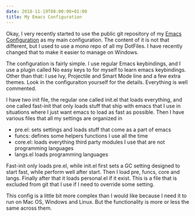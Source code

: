 ```yaml
---
date: 2018-11-19T08:00:00+01:00
title: My Emacs Configuration
---
```


Okay, I very recently started to use the public git repository of my [Emacs Configuration](https://github.com/hjertnes/emacs.d) as my main configuration. The content of it is not that different, but I used to use a mono repo of all my DotFiles. I have recently changed that to make it easier to manage on Windows. 

The configuration is fairly simple. I use regular Emacs keybindings, and I use a plugin called No easy keys to for myself to learn emacs keybindings. Other than that: I use Ivy, Projectile and Smart Mode line and a few extra themes. Look in the configuraiton yourself for the details. Everything is well commented. 

I have two init file, the regular one called init.el that loads everything, and one called fast-init that only loads stuff that ship with emacs that I use in situations where I just want emacs to load as fast as possible. Then I have various files that all my settings are organized in

- pre.el: sets settings and loads stuff that come as a part of emacs
- funcs: defines some helpers functions I use all the time
- core.el: loads everything third party modules I use that are not programming languages
- langs.el loads programming languages

Fast-init only loads pre.el, while init.el first sets a GC setting designed to start fast, while perform well after start. Then I load pre, funcs, core and langs. Finally after that it loads personal.el if it exist. This is a file that is excluded from git that I use if I need to override some setting. 

This config is a little bit more complex than I would like because I need it to run on Mac OS, Windows and Linux. But the functionality is more or less the same across them.
